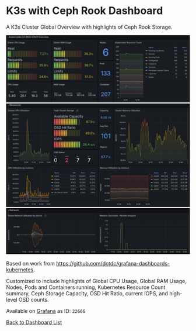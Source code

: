 # K3s with Ceph Rook Dashboard

A K3s Cluster Global Overview with highlights of Ceph Rook Storage.

![Dashboard Screen Shot](k3s-rook-global-1.png)
![Dashboard Screen Shot](k3s-rook-global-2.png)
![Dashboard Screen Shot](k3s-rook-global-3.png)

Based on work from <https://github.com/dotdc/grafana-dashboards-kubernetes>.

Customized to include highlights of Global CPU Usage, Global RAM Usage, Nodes, Pods and Containers running, Kubernetes Resource Count summary, Ceph Storage Capacity, OSD Hit Ratio, current IOPS, and high-level OSD counts.

Available on [Grafana](https://grafana.com/grafana/dashboards/22666-mosquitto-mqtt-broker/) as ID: `22666`

[Back to Dashboard List](../README.md)
